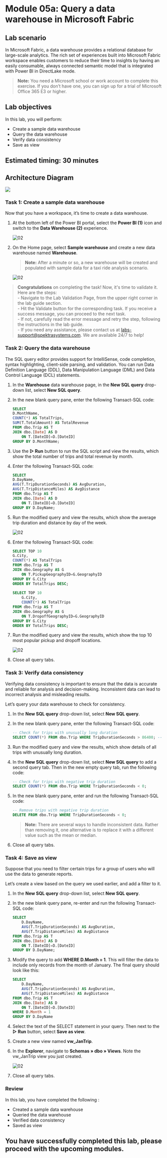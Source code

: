 # Module 05a: Query a data warehouse in Microsoft Fabric

## Lab scenario
In Microsoft Fabric, a data warehouse provides a relational database for large-scale analytics. The rich set of experiences built into Microsoft Fabric workspace enables customers to reduce their time to insights by having an easily consumable, always connected semantic model that is integrated with Power BI in DirectLake mode.

>**Note:** You need a Microsoft school or work account to complete this exercise. If you don’t have one, you can sign up for a trial of Microsoft Office 365 E3 or higher.

## Lab objectives
In this lab, you will perform:

- Create a sample data warehouse
- Query the data warehouse
- Verify data consistency
- Save as view

## Estimated timing: 30 minutes

## Architecture Diagram

![](Images/Arch-09.png)

### Task 1: Create a sample data warehouse

Now that you have a workspace, it’s time to create a data warehouse.

1. At the bottom left of the Power BI portal, select the **Power BI (1)** icon and switch to the **Data Warehouse (2)** experience.

   ![02](./Images/powerwarehouse.png)

1. On the Home page, select **Sample warehouse** and create a new data warehouse named **Warehouse<inject key="DeploymentID" enableCopy="false"/>**.

    >**Note:** After a minute or so, a new warehouse will be created and populated with sample data for a taxi ride analysis scenario.

    ![02](./Images/sampledatawarehouse.png)

> **Congratulations** on completing the task! Now, it's time to validate it. Here are the steps:<br>
      - Navigate to the Lab Validation Page, from the upper right corner in the lab guide section.<br>
      - Hit the Validate button for the corresponding task. If you receive a success message, you can proceed to the next task.<br>
      - If not, carefully read the error message and retry the step, following the instructions in the lab guide.<br>
      - If you need any assistance, please contact us at labs-support@spektrasystems.com. We are available 24/7 to help!

### Task 2: Query the data warehouse

The SQL query editor provides support for IntelliSense, code completion, syntax highlighting, client-side parsing, and validation. You can run Data Definition Language (DDL), Data Manipulation Language (DML) and Data Control Language (DCL) statements.

1. In the **Warehouse<inject key="DeploymentID" enableCopy="false"/>** data warehouse page, in the **New SQL query** drop-down list, select **New SQL query**.

1. In the new blank query pane, enter the following Transact-SQL code:

    ```Sql
    SELECT 
    D.MonthName, 
    COUNT(*) AS TotalTrips, 
    SUM(T.TotalAmount) AS TotalRevenue 
    FROM dbo.Trip AS T
    JOIN dbo.[Date] AS D
        ON T.[DateID]=D.[DateID]
    GROUP BY D.MonthName;
    ```

1. Use the **▷ Run** button to run the SQL script and view the results, which show the total number of trips and total revenue by month.

1. Enter the following Transact-SQL code:

    ```Sql
    SELECT 
    D.DayName, 
    AVG(T.TripDurationSeconds) AS AvgDuration, 
    AVG(T.TripDistanceMiles) AS AvgDistance 
    FROM dbo.Trip AS T
    JOIN dbo.[Date] AS D
        ON T.[DateID]=D.[DateID]
    GROUP BY D.DayName;
    ```

1. Run the modified query and view the results, which show the average trip duration and distance by day of the week.

    ![02](./Images/output(6).png)

1. Enter the following Transact-SQL code:

    ```Sql
    SELECT TOP 10 
    G.City, 
    COUNT(*) AS TotalTrips 
    FROM dbo.Trip AS T
    JOIN dbo.Geography AS G
        ON T.PickupGeographyID=G.GeographyID
    GROUP BY G.City
    ORDER BY TotalTrips DESC;
        
    SELECT TOP 10 
        G.City, 
        COUNT(*) AS TotalTrips 
    FROM dbo.Trip AS T
    JOIN dbo.Geography AS G
        ON T.DropoffGeographyID=G.GeographyID
    GROUP BY G.City
    ORDER BY TotalTrips DESC;
    ```

1. Run the modified query and view the results, which show the top 10 most popular pickup and dropoff locations.

    ![02](./Images/output(7).png)

1. Close all query tabs.

### Task 3: Verify data consistency

Verifying data consistency is important to ensure that the data is accurate and reliable for analysis and decision-making. Inconsistent data can lead to incorrect analysis and misleading results.

Let’s query your data warehouse to check for consistency.

1. In the **New SQL query** drop-down list, select **New SQL query**.

1. In the new blank query pane, enter the following Transact-SQL code:

    ```Sql
    -- Check for trips with unusually long duration
    SELECT COUNT(*) FROM dbo.Trip WHERE TripDurationSeconds > 86400; -- 24 hours
    ```

1. Run the modified query and view the results, which show details of all trips with unusually long duration.

1. In the **New SQL query** drop-down list, select **New SQL query** to add a second query tab. Then in the new empty query tab, run the following code:

    ```Sql
    -- Check for trips with negative trip duration
    SELECT COUNT(*) FROM dbo.Trip WHERE TripDurationSeconds < 0;
    ```

1. In the new blank query pane, enter and run the following Transact-SQL code:

    ```Sql
    -- Remove trips with negative trip duration
    DELETE FROM dbo.Trip WHERE TripDurationSeconds < 0;
    ```

    >**Note:** There are several ways to handle inconsistent data. Rather than removing it, one alternative is to replace it with a different value such as the mean or median.

1. Close all query tabs.

### Task 4: Save as view

Suppose that you need to filter certain trips for a group of users who will use the data to generate reports.

Let’s create a view based on the query we used earlier, and add a filter to it.

1. In the **New SQL query** drop-down list, select **New SQL query**.

1. In the new blank query pane, re-enter and run the following Transact-SQL code:

    ```Sql
    SELECT 
        D.DayName, 
        AVG(T.TripDurationSeconds) AS AvgDuration, 
        AVG(T.TripDistanceMiles) AS AvgDistance 
    FROM dbo.Trip AS T
    JOIN dbo.[Date] AS D
        ON T.[DateID]=D.[DateID]
    GROUP BY D.DayName;
    ```

1. Modify the query to add **WHERE D.Month = 1**. This will filter the data to include only records from the month of January. The final query should look like this:

    ```Sql
    SELECT 
        D.DayName, 
        AVG(T.TripDurationSeconds) AS AvgDuration, 
        AVG(T.TripDistanceMiles) AS AvgDistance 
    FROM dbo.Trip AS T
    JOIN dbo.[Date] AS D
        ON T.[DateID]=D.[DateID]
    WHERE D.Month = 1
    GROUP BY D.DayName
    ```

1. Select the text of the SELECT statement in your query. Then next to the **▷ Run** button, select **Save as view**.

1. Create a new view named **vw_JanTrip**.

1. In the **Explorer**, navigate to **Schemas » dbo » Views**. Note the vw_JanTrip view you just created.

    ![02](./Images/sqlqueryresult.png)

1. Close all query tabs.

<validation step="dadd5e78-815d-4a48-9483-5a08ef4b6cc6" />

### Review
 In this lab, you have completed the following :
- Created a sample data warehouse
- Queried the data warehouse
- Verified data consistency
- Saved as view

## You have successfully completed this lab, please proceed with the upcoming modules.
